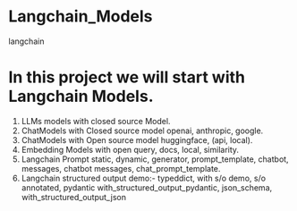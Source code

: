 # Langchain_Models
langchain

# In this project we will start with Langchain Models.
1. LLMs models with closed source Model.
2. ChatModels with Closed source model openai, anthropic, google.
3. ChatModels with Open source model huggingface, (api, local).
4. Embedding Models with open query, docs, local, similarity.
5. Langchain Prompt static, dynamic, generator, prompt_template, 
   chatbot, messages, chatbot messages, chat_prompt_template.
6. Langchain structured output demo:- typeddict, with s/o demo, s/o annotated, pydantic     with_structured_output_pydantic, json_schema, with_structured_output_json
